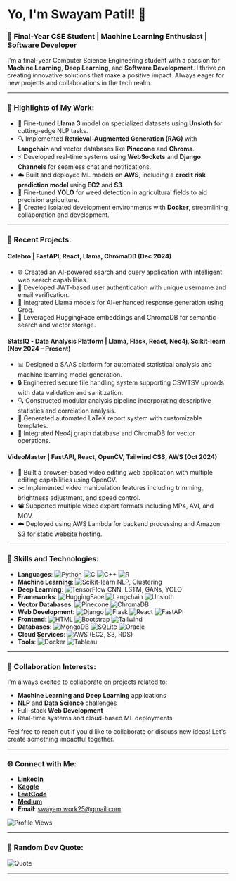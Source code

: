 # Yo, I'm Swayam Patil! 👋

### 🚀 Final-Year CSE Student | Machine Learning Enthusiast | Software Developer

I'm a final-year Computer Science Engineering student with a passion for **Machine Learning**, **Deep Learning**, and **Software Development**. I thrive on creating innovative solutions that make a positive impact. Always eager for new projects and collaborations in the tech realm.

---

### 🌟 Highlights of My Work:
- 🦙 Fine-tuned **Llama 3** model on specialized datasets using **Unsloth** for cutting-edge NLP tasks.
- 🔍 Implemented **Retrieval-Augmented Generation (RAG)** with **Langchain** and vector databases like **Pinecone** and **Chroma**.
- ⚡ Developed real-time systems using **WebSockets** and **Django Channels** for seamless chat and notifications.
- ☁️ Built and deployed ML models on **AWS**, including a **credit risk prediction model** using **EC2** and **S3**.
- 🌾 Fine-tuned **YOLO** for weed detection in agricultural fields to aid precision agriculture.
- 🐳 Created isolated development environments with **Docker**, streamlining collaboration and development.

---

### 🚀 Recent Projects:
#### Celebro | FastAPI, React, Llama, ChromaDB (Dec 2024)
- 🌐 Created an AI-powered search and query application with intelligent web search capabilities.
- 🔐 Developed JWT-based user authentication with unique username and email verification.
- 🤖 Integrated Llama models for AI-enhanced response generation using Groq.
- 🧠 Leveraged HuggingFace embeddings and ChromaDB for semantic search and vector storage.

#### StatsIQ - Data Analysis Platform | Llama, Flask, React, Neo4j, Scikit-learn (Nov 2024 – Present)
- 📊 Designed a SAAS platform for automated statistical analysis and machine learning model generation.
- 🔒 Engineered secure file handling system supporting CSV/TSV uploads with data validation and sanitization.
- 🔍 Constructed modular analysis pipeline incorporating descriptive statistics and correlation analysis.
- 📄 Generated automated LaTeX report system with customizable templates.
- 🧬 Integrated Neo4j graph database and ChromaDB for vector operations.

#### VideoMaster | FastAPI, React, OpenCV, Tailwind CSS, AWS (Oct 2024)
- 🎥 Built a browser-based video editing web application with multiple editing capabilities using OpenCV.
- ✂️ Implemented video manipulation features including trimming, brightness adjustment, and speed control.
- 📽️ Supported multiple video export formats including MP4, AVI, and MOV.
- ☁️ Deployed using AWS Lambda for backend processing and Amazon S3 for static website hosting.

---

### 🧠 Skills and Technologies:
- **Languages**: ![Python](https://img.shields.io/badge/-Python-333?style=flat&logo=python) ![C](https://img.shields.io/badge/-C-333?style=flat&logo=c) ![C++](https://img.shields.io/badge/-C++-333?style=flat&logo=cplusplus) ![R](https://img.shields.io/badge/-R-333?style=flat&logo=r)
- **Machine Learning**: ![Scikit-learn](https://img.shields.io/badge/-Scikit--learn-333?style=flat&logo=scikitlearn) NLP, Clustering
- **Deep Learning**: ![TensorFlow](https://img.shields.io/badge/-TensorFlow-333?style=flat&logo=tensorflow) CNN, LSTM, GANs, YOLO
- **Frameworks**: ![HuggingFace](https://img.shields.io/badge/-HuggingFace-333?style=flat&logo=huggingface) ![Langchain](https://img.shields.io/badge/-Langchain-333?style=flat) ![Unsloth](https://img.shields.io/badge/-Unsloth-333?style=flat)
- **Vector Databases**: ![Pinecone](https://img.shields.io/badge/-Pinecone-333?style=flat) ![ChromaDB](https://img.shields.io/badge/-ChromaDB-333?style=flat)
- **Web Development**: ![Django](https://img.shields.io/badge/-Django-333?style=flat&logo=django) ![Flask](https://img.shields.io/badge/-Flask-333?style=flat&logo=flask) ![React](https://img.shields.io/badge/-React-333?style=flat&logo=react) ![FastAPI](https://img.shields.io/badge/-FastAPI-333?style=flat&logo=fastapi)
- **Frontend**: ![HTML](https://img.shields.io/badge/-HTML-333?style=flat&logo=html5) ![Bootstrap](https://img.shields.io/badge/-Bootstrap-333?style=flat&logo=bootstrap) ![Tailwind](https://img.shields.io/badge/-Tailwind-333?style=flat&logo=tailwindcss)
- **Databases**: ![MongoDB](https://img.shields.io/badge/-MongoDB-333?style=flat&logo=mongodb) ![SQLite](https://img.shields.io/badge/-SQLite-333?style=flat&logo=sqlite) ![Oracle](https://img.shields.io/badge/-Oracle-333?style=flat&logo=oracle)
- **Cloud Services**: ![AWS](https://img.shields.io/badge/-AWS-333?style=flat&logo=amazonaws) (EC2, S3, RDS)
- **Tools**: ![Docker](https://img.shields.io/badge/-Docker-333?style=flat&logo=docker) ![Tableau](https://img.shields.io/badge/-Tableau-333?style=flat&logo=tableau)

---

### 🤝 Collaboration Interests:
I'm always excited to collaborate on projects related to:
- **Machine Learning and Deep Learning** applications
- **NLP** and **Data Science** challenges
- Full-stack **Web Development**
- Real-time systems and cloud-based ML deployments

Feel free to reach out if you'd like to collaborate or discuss new ideas! Let's create something impactful together.

---

### 🌐 Connect with Me:
- **[LinkedIn](https://www.linkedin.com/in/swayam-p-9b7187224/)**
- **[Kaggle](https://kaggle.com/swish9/code)**
- **[LeetCode](https://leetcode.com/swish78)**
- **[Medium](https://medium.com/@swayampatil7918)**
- **Email**: swayam.work25@gmail.com

![Profile Views](https://komarev.com/ghpvc/?username=Swish78&color=blue)

---

### 🎨 Random Dev Quote:
![Quote](https://quotes-github-readme.vercel.app/api?type=horizontal&theme=radical)

---
